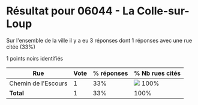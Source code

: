 # Résultat pour 06044 - La Colle-sur-Loup

Sur l'ensemble de la ville il y a eu 3 réponses dont 1 réponses avec une rue citée (33%)

1 points noirs identifiés

| Rue | Vote | % réponses | % Nb rues cités|
|-----|------|------------|----------------|
| Chemin de l'Escours | 1 | 33% | <img src="../../img/bar_100.gif" />&nbsp;100%|
| **Total** | 1 | 33% | 100%|

